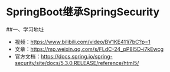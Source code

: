 # SpringBoot继承SpringSecurity
##一、学习地址
- 视频：https://www.bilibili.com/video/BV1KE411i7bC?p=1
- 文章：https://mp.weixin.qq.com/s/FLdC-24_pP8l5D-i7kEwcg
- 官方文档：https://docs.spring.io/spring-security/site/docs/5.3.0.RELEASE/reference/html5/